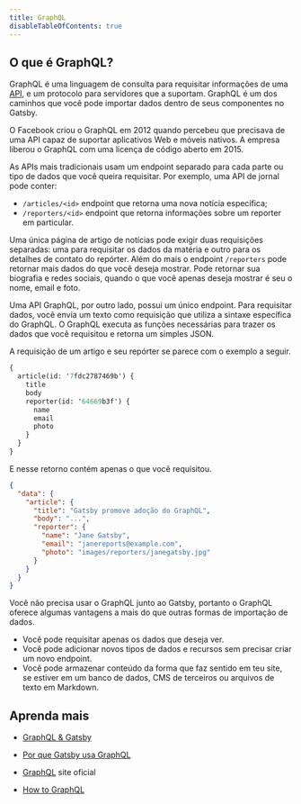 ```yaml
---
title: GraphQL
disableTableOfContents: true
---
```


## O que é GraphQL?

GraphQL é uma linguagem de consulta para requisitar informações de uma [API](/docs/glossary#api), e um protocolo para servidores que a suportam. GraphQL é um dos caminhos que você pode importar dados dentro de seus componentes no Gatsby.

O Facebook criou o GraphQL em 2012 quando percebeu que precisava de uma API capaz de suportar aplicativos Web e móveis nativos. A empresa liberou o GraphQL com uma licença de código aberto em 2015.

As APIs mais tradicionais usam um endpoint separado para cada parte ou tipo de dados que você queira requisitar. Por exemplo, uma API de jornal pode conter:

- `/articles/<id>` endpoint que retorna uma nova notícia específica;
- `/reporters/<id>` endpoint que retorna informações sobre um reporter em particular.

Uma única página de artigo de notícias pode exigir duas requisições separadas: uma para requisitar os dados da matéria e outro para os detalhes de contato do repórter. Além do mais o endpoint `/reporters` pode retornar mais dados do que você deseja mostrar. Pode retornar sua biografia e redes sociais, quando o que você apenas deseja mostrar é seu o nome, email e foto.

Uma API GraphQL, por outro lado, possui um único endpoint. Para requisitar dados, você envia um texto como requisição que utiliza a sintaxe específica do GraphQL. O GraphQL executa as funções necessárias para trazer os dados que você requisitou e retorna um simples JSON.

A requisição de um artigo e seu repórter se parece com o exemplo a seguir.

```graphql
{
  article(id: '7fdc2787469b') {
    title
    body
    reporter(id: '64669b3f') {
      name
      email
      photo
    }
  }
}
```

E nesse retorno contém apenas o que você requisitou.

```json
{
  "data": {
    "article": {
      "title": "Gatsby promove adoção do GraphQL",
      "body": "...",
      "reporter": {
        "name": "Jane Gatsby",
        "email": "janereports@example.com",
        "photo": "images/reporters/janegatsby.jpg"
      }
    }
  }
}
```

Você não precisa usar o GraphQL junto ao Gatsby, portanto o GraphQL oferece algumas vantagens a mais do que outras formas de importação de dados.

- Você pode requisitar apenas os dados que deseja ver.
- Você pode adicionar novos tipos de dados e recursos sem precisar criar um novo endpoint.
- Você pode armazenar conteúdo da forma que faz sentido em teu site, se estiver em um banco de dados, CMS de terceiros ou arquivos de texto em Markdown.

## Aprenda mais

- [GraphQL & Gatsby](/docs/graphql/)

- [Por que Gatsby usa GraphQL](/docs/why-gatsby-uses-graphql/)

- [GraphQL](https://graphql.org) site oficial

- [How to GraphQL](https://www.howtographql.com/)
